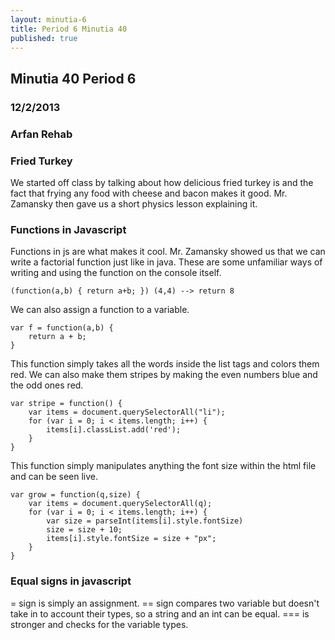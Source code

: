 ```yaml
---
layout: minutia-6
title: Period 6 Minutia 40
published: true
---
```


## Minutia 40 Period 6
### 12/2/2013
### Arfan Rehab

### Fried Turkey
We started off class by talking about how delicious fried turkey is and the fact that frying any food with cheese and 
bacon makes it good. Mr. Zamansky then gave us a short physics lesson explaining it.

### Functions in Javascript
Functions in js are what makes it cool. Mr. Zamansky showed us that we can write a factorial function just like in java.
These are some unfamiliar ways of writing and using the function on the console itself.
```
(function(a,b) { return a+b; }) (4,4) --> return 8
```
We can also assign a function to a variable.
```
var f = function(a,b) {
	return a + b;
}
```
This function simply takes all the words inside the list tags and colors them red. We can also make them stripes by making the even numbers blue and the odd ones red.
```
var stripe = function() {
	var items = document.querySelectorAll("li");
	for (var i = 0; i < items.length; i++) {
		items[i].classList.add('red');
	}
}
```
This function simply manipulates anything the font size within the html file and can be seen live.
```
var grow = function(q,size) {
	var items = document.querySelectorAll(q);
	for (var i = 0; i < items.length; i++) {
		var size = parseInt(items[i].style.fontSize)
		size = size + 10;
		items[i].style.fontSize = size + "px";
	}
}
```

### Equal signs in javascript
= sign is simply an assignment. 
== sign compares two variable but doesn't take in to account their types, so a string and an int can be equal.
=== is stronger and checks for the variable types.

